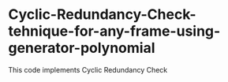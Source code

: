 # Cyclic-Redundancy-Check-tehnique-for-any-frame-using-generator-polynomial
This code implements Cyclic Redundancy Check
